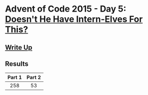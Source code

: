 # Advent of Code 2015 - Day 5: [Doesn&apos;t He Have Intern-Elves For This?](https://adventofcode.com/2015/day/5)

## [Write Up](https://github.com/CodingAP/advent-of-code/blob/main/writeups/2015/day5_writeup.md)
## Results
| Part 1 | Part 2 | 
|:---:|:---:|
| 258 | 53 |